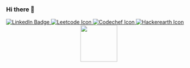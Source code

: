 ### Hi there 👋

<div id="badges">
  <a href="https://www.linkedin.com/in/mridulrastogi/">
    <img src="https://img.shields.io/badge/LinkedIn-blue?style=for-the-badge&logo=linkedin&logoColor=white" alt="LinkedIn Badge"/>
  </a>
  <a href="https://leetcode.com/m-rid-ul/">
    <img src="https://img.shields.io/badge/Profile-Leetcode-yellow" alt="Leetcode Icon"/>
  </a>
  <a href="https://www.codechef.com/users/mridul_mr">
    <img src="https://img.shields.io/badge/Profile-Codechef-Brown" alt="Codechef Icon"/>
  </a>
  <a href="https://www.hackerearth.com/@mridul_mr">
    <img src="https://img.shields.io/badge/Profile-Hackerearth-blue" alt="Hackerearth Icon"/>
  </a>
</div>

<div id="header" align="center">
  <img src="[https://media.giphy.com/media/M9gbBd9nbDrOTu1Mqx/giphy.gif](https://c.tenor.com/2uyENRmiUt0AAAAC/coding.gif)" width="100"/>
</div>

<div data-iframe-width="150" data-iframe-height="270" data-share-badge-id="d1e84c8f-9bb7-4b37-87cd-966c5f64ac39" data-share-badge-host="https://www.credly.com">
</div>
<script type="text/javascript" async src="//cdn.credly.com/assets/utilities/embed.js">
</script>
<!--
**MridulRastogi/MridulRastogi** is a ✨ _special_ ✨ repository because its `README.md` (this file) appears on your GitHub profile.

Here are some ideas to get you started:

- 🔭 I’m currently working on ...
- 🌱 I’m currently learning ...
- 👯 I’m looking to collaborate on ...
- 🤔 I’m looking for help with ...
- 💬 Ask me about ...
- 📫 How to reach me: ...
- 😄 Pronouns: ...
- ⚡ Fun fact: ...
-->
